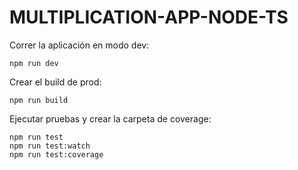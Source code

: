 # MULTIPLICATION-APP-NODE-TS

Correr la aplicación en modo dev: 
```
npm run dev
```
Crear el build de prod: 
```
npm run build
```
Ejecutar pruebas y crear la carpeta de coverage: 
```
npm run test
npm run test:watch
npm run test:coverage
```

